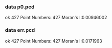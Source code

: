 
### data p0.pcd
ok
427
Point Numbers: 427
Moran's I:0.00946002


### data err.pcd
ok
427
Point Numbers: 427
Moran's I:0.0171963